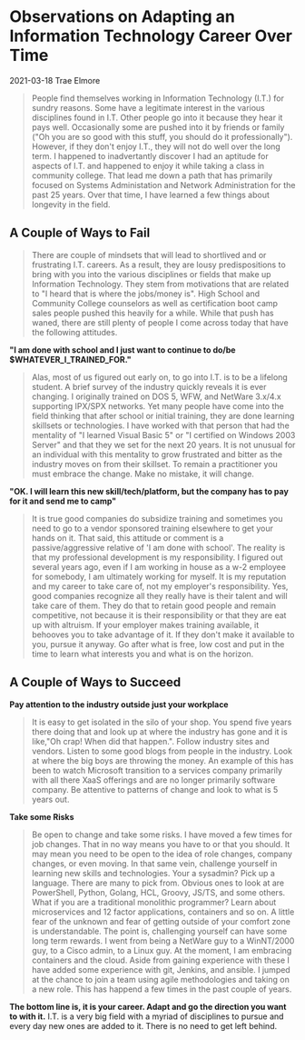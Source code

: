 # Observations on Adapting an Information Technology Career Over Time 
2021-03-18
Trae Elmore

>People find themselves working in Information Technology (I.T.) for sundry reasons. Some have a legitimate interest in the various disciplines found in I.T. Other people go into it because they hear it pays well. Occasionally some are pushed into it by friends or family ("Oh you are so good with this stuff, you should do it professionally"). However, if they don't enjoy I.T., they will not do well over the long term. I happened to inadvertantly discover I had an aptitude for aspects of I.T. and happened to enjoy it while taking a class in community college. That lead me down a path that has primarily focused on Systems Administation and Network Administration for the past 25 years. Over that time, I have learned a few things about longevity in the field. 

## A Couple of Ways to Fail

>There are couple of mindsets that will lead to shortlived and or frustrating I.T. careers. As a result, they are lousy predispositions to bring with you into the various disciplines or fields that make up Information Technology. They stem from motivations that are related to "I heard that is where the jobs/money is". High School and Community College counselors as well as certification boot camp sales people pushed this heavily for a while. While that push has waned, there are still plenty of people I come across today that have the following attitudes. 

**"I am done with school and I just want to continue to do/be $WHATEVER_I_TRAINED_FOR."** 

>Alas, most of us figured out early on, to go into I.T. is to be a lifelong student. A brief survey of the industry quickly reveals it is ever changing. I originally trained on DOS 5, WFW, and NetWare 3.x/4.x supporting IPX/SPX networks. Yet many people have come into the field thinking that after school or initial training, they are done learning skillsets or technologies. I have worked with that person that had the mentality of "I learned Visual Basic 5" or "I certified on Windows 2003 Server" and that they we set for the next 20 years. It is not unusual for an individual with this mentality to grow frustrated and bitter as the industry moves on from their skillset. To remain a practitioner you must embrace the change. Make no mistake, it will change.

**"OK. I will learn this new skill/tech/platform, but the company has to pay for it and send me to camp"** 

>It is true good companies do subsidize training and sometimes you need to go to a vendor sponsored training elsewhere to get your hands on it. That said, this attitude or comment is a passive/aggressive relative of 'I am done with school'. The reality is that my professional development is my responsibility. I figured out several years ago, even if I am working in house as a w-2 employee for somebody, I am ultimately working for myself. It is my reputation and my career to take care of, not my employer's responsibility. Yes, good companies recognize all they really have is their talent and will take care of them. They do that to retain good people and remain competitive, not because it is their responsibility or that they are eat up with altruism. If your employer makes training available, it behooves you to take advantage of it. If they don't make it available to you, pursue it anyway. Go after what is free, low cost and put in the time to learn what interests you and what is on the horizon.

## A Couple of Ways to Succeed 

**Pay attention to the industry outside just your workplace** 

>It is easy to get isolated in the silo of your shop. You spend five years there doing that and look up at where the industry has gone and it is like,"Oh crap! When did that happen.". Follow industry sites and vendors. Listen to some good blogs from people in the industry. Look at where the big boys are throwing the money. An example of this has been to watch Microsoft transition to a services company primarily with all there XaaS offerings and are no longer primarily software company. Be attentive to patterns of change and look to what is 5 years out. 

**Take some Risks** 

>Be open to change and take some risks. I have moved a few times for job changes. That in no way means you have to or that you should. It may mean you need to be open to the idea of role changes, company changes, or even moving. In that same vein, challenge yourself in learning new skills and technologies. Your a sysadmin? Pick up a language. There are many to pick from. Obvious ones to look at are PowerShell, Python, Golang, HCL, Groovy, JS/TS, and some others. What if you are a traditional monolithic programmer? Learn about microservices and 12 factor applications, containers and so on.  A little fear of the unknown and fear of getting outside of your comfort zone is understandable. The point is, challenging yourself can have some long term rewards. I went from being a NetWare guy to a WinNT/2000 guy, to a Cisco admin, to a Linux guy. At the moment, I am embracing containers and the cloud. Aside from gaining experience with these I have added some experience with git, Jenkins, and ansible. I jumped at the chance to join a team using agile methodologies and taking on a new role. This has happend a few times in the past couple of years.

**The bottom line is, it is your career. Adapt and go the direction you want to with it.** 
I.T. is a very big field with a myriad of disciplines to pursue and every day new ones are added to it. There is no need to get left behind.
